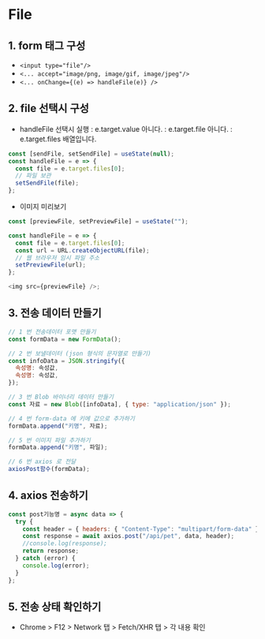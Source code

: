 # File

## 1. form 태그 구성

- `<input type="file"/>`
- `<... accept="image/png, image/gif, image/jpeg"/>`
- `<... onChange={(e) => handleFile(e)} />`

## 2. file 선택시 구성

- handleFile 선택시 실행
  : e.target.value 아니다.
  : e.target.file 아니다.
  : e.target.files 배열입니다.

```js
const [sendFile, setSendFile] = useState(null);
const handleFile = e => {
  const file = e.target.files[0];
  // 파일 보관
  setSendFile(file);
};
```

- 이미지 미리보기

```js
const [previewFile, setPreviewFile] = useState("");

const handleFile = e => {
  const file = e.target.files[0];
  const url = URL.createObjectURL(file);
  // 웹 브라우저 임시 파일 주소
  setPreviewFile(url);
};

<img src={previewFile} />;
```

## 3. 전송 데이터 만들기

```js
// 1 번 전송데이터 포맷 만들기
const formData = new FormData();

// 2 번 보낼데이터 (json 형식의 문자열로 만들기)
const infoData = JSON.stringify({
  속성명: 속성값,
  속성명: 속성값,
});

// 3 번 Blob 바이너리 데이터 만들기
const 자료 = new Blob([infoData], { type: "application/json" });

// 4 번 form-data 에 키에 값으로 추가하기
formData.append("키명", 자료);

// 5 번 이미지 파일 추가하기
formData.append("키명", 파일);

// 6 번 axios 로 전달
axiosPost함수(formData);
```

## 4. axios 전송하기

```js
const post기능명 = async data => {
  try {
    const header = { headers: { "Content-Type": "multipart/form-data" } };
    const response = await axios.post("/api/pet", data, header);
    //console.log(response);
    return response;
  } catch (error) {
    console.log(error);
  }
};
```

## 5. 전송 상태 확인하기

- Chrome > F12 > Network 탭 > Fetch/XHR 탭 > 각 내용 확인
